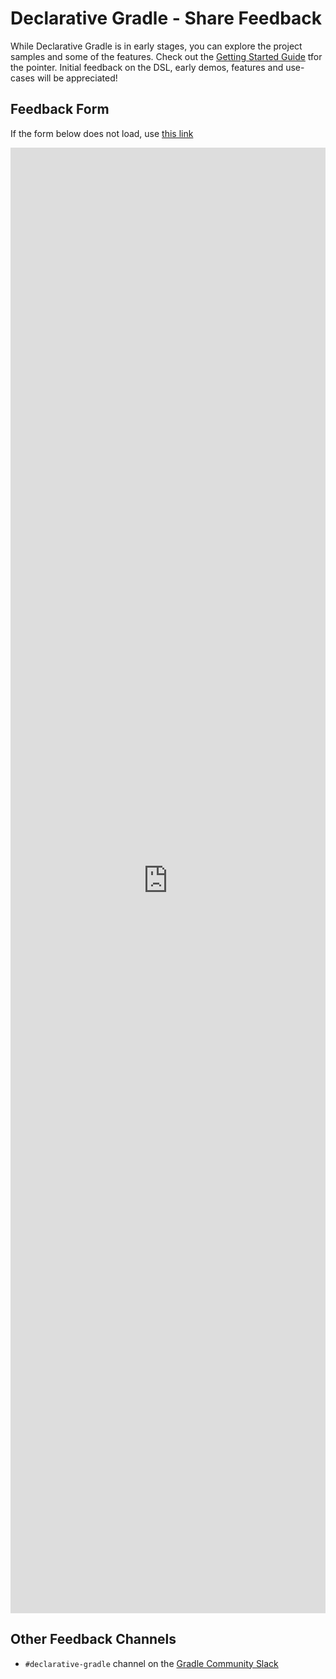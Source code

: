 # Declarative Gradle - Share Feedback

While Declarative Gradle is in early stages, you can explore the project samples and some of the features.
Check out the [Getting Started Guide](./getting-started/README.md) tfor the pointer.
Initial feedback on the DSL, early demos, features and use-cases will be appreciated!

## Feedback Form

If the form below does not load,
use [this link](https://docs.google.com/forms/d/e/1FAIpQLSdA8uHyZYSIAlzgg-Hxj60_Qv5LgvNKr01NDAiv4ZoxpX5YRA/viewform)

<iframe src="https://docs.google.com/forms/d/e/1FAIpQLSdA8uHyZYSIAlzgg-Hxj60_Qv5LgvNKr01NDAiv4ZoxpX5YRA/viewform?embedded=true" width="100%" height="2345" frameborder="0" marginheight="0" marginwidth="0">Loading…</iframe>

## Other Feedback Channels

- `#declarative-gradle` channel on the [Gradle Community Slack](https://gradle.org/slack-invite)
